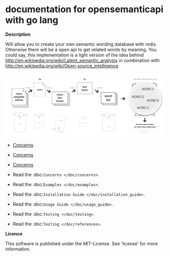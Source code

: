 documentation for opensemanticapi with go lang
==============================================

**Description**

Will allow you to create your own semantic wording database with redis. Otherwise there will be a open api to get related words by meaning. You could say, this implementation is a light version of the idea behind http://en.wikipedia.org/wiki/Latent_semantic_analysis in combination with http://en.wikipedia.org/wiki/Open-source_intelligence

![ScreenShot](https://raw.githubusercontent.com/monbro/opensemanticapi-go-lang/master/osapi_explanation.jpg)

* [Concerns](concerns)

* [Concerns](Concerns)

* [Concerns](/concerns)

* Read the :doc:`Concerns </doc/concerns>`.

* Read the :doc:`Examples </doc/examples>`.

* Read the :doc:`Installation Guide </doc/installation_guide>`.

* Read the :doc:`Usage Guide </doc/usage_guide>`.

* Read the :doc:`Testing </doc/testing>`.

* Read the :doc:`Testing </doc/references>`.

**Licence**

This software is published under the MIT-License. See 'license' for more information.
